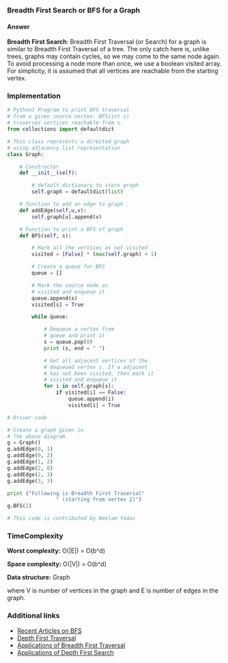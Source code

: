 ### Breadth First Search or BFS for a Graph

#### Answer

**Breadth First Search**: Breadth First Traversal (or Search) for a graph is similar to Breadth First Traversal of a tree. The only catch here is, unlike trees, graphs may contain cycles, so we may come to the same node again. To avoid processing a node more than once, we use a boolean visited array. For simplicity, it is assumed that all vertices are reachable from the starting vertex.

### Implementation

```python
# Python3 Program to print BFS traversal
# from a given source vertex. BFS(int s)
# traverses vertices reachable from s.
from collections import defaultdict

# This class represents a directed graph
# using adjacency list representation
class Graph:

	# Constructor
	def __init__(self):

		# default dictionary to store graph
		self.graph = defaultdict(list)

	# function to add an edge to graph
	def addEdge(self,u,v):
		self.graph[u].append(v)

	# Function to print a BFS of graph
	def BFS(self, s):

		# Mark all the vertices as not visited
		visited = [False] * (max(self.graph) + 1)

		# Create a queue for BFS
		queue = []

		# Mark the source node as
		# visited and enqueue it
		queue.append(s)
		visited[s] = True

		while queue:

			# Dequeue a vertex from
			# queue and print it
			s = queue.pop(0)
			print (s, end = " ")

			# Get all adjacent vertices of the
			# dequeued vertex s. If a adjacent
			# has not been visited, then mark it
			# visited and enqueue it
			for i in self.graph[s]:
				if visited[i] == False:
					queue.append(i)
					visited[i] = True

# Driver code

# Create a graph given in
# the above diagram
g = Graph()
g.addEdge(0, 1)
g.addEdge(0, 2)
g.addEdge(1, 2)
g.addEdge(2, 0)
g.addEdge(2, 3)
g.addEdge(3, 3)

print ("Following is Breadth First Traversal"
				" (starting from vertex 2)")
g.BFS(2)

# This code is contributed by Neelam Yadav

```

### TimeComplexity

**Worst complexity:** O(|E|) = O(b^d)

**Space complexity:** O(|V|) = O(b^d)

**Data structure:** Graph

where V is number of vertices in the graph and E is number of edges in the graph.

### Additional links

- [Recent Articles on BFS](https://www.geeksforgeeks.org/tag/bfs/)
- [Depth First Traversal](https://www.geeksforgeeks.org/depth-first-traversal-for-a-graph/)
- [Applications of Breadth First Traversal](https://www.geeksforgeeks.org/applications-of-breadth-first-traversal/)
- [Applications of Depth First Search](https://www.geeksforgeeks.org/applications-of-depth-first-search/)
